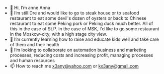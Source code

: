 - 👋 Hi, I’m anne Anna
- 👀 I’m still Dre and would like to go to steak house or to seafood restaurant to eat some devil's dozen of oysters or back to Chinese restaurant to eat some Peking pork or Peking duck much better. All of this in the case of St.P. In the case of MSK, I'd like to go some restaurant in the Moskow-city, with a high stage city view.
- 🌱 I’m currently learning how to raise and educate kids well and take care of them and their health 
- 💞️ I’m looking to collaborate on automation business and marketing processes, reducing costs and increasing profit, managing processes and human resources
- 📫 How to reach me x3any@yahoo.com or kx3any@gmail.com
<!---
x3kany/x3kany is a ✨ special ✨ repository because its `README.md` (this file) appears on your GitHub profile.
You can click the Preview link to take a look at your changes.
--->
